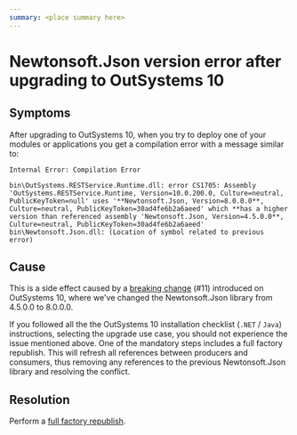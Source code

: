```yaml
---
summary: <place summary here>
---
```


# Newtonsoft.Json version error after upgrading to OutSystems 10

## Symptoms

After upgrading to OutSystems 10, when you try to deploy one of your modules or applications you get a compilation error with a message similar to:

`Internal Error: Compilation Error`

`bin\OutSystems.RESTService.Runtime.dll: error CS1705: Assembly 'OutSystems.RESTService.Runtime, Version=10.0.200.0, Culture=neutral, PublicKeyToken=null' uses '**Newtonsoft.Json, Version=8.0.0.0**, Culture=neutral, PublicKeyToken=30ad4fe6b2a6aeed' which **has a higher version than referenced assembly 'Newtonsoft.Json, Version=4.5.0.0**, Culture=neutral, PublicKeyToken=30ad4fe6b2a6aeed'`
`bin\Newtonsoft.Json.dll: (Location of symbol related to previous error)`

## Cause

This is a side effect caused by a [breaking change](https://success.outsystems.com/Support/Release_Notes/Platform_Server/10.0/OutSystems_Platform_side_effects_and_breaking_changes) (#11) introduced on OutSystems 10, where we've changed the Newtonsoft.Json library from 4.5.0.0 to 8.0.0.0.

If you followed all the the OutSystems 10 installation checklist (`.NET` / `Java`) instructions, selecting the upgrade use case, you should not experience the issue mentioned above. One of the mandatory steps includes a full factory republish. This will refresh all references between producers and consumers, thus removing any references to the previous Newtonsoft.Json library and resolving the conflict.

## Resolution

Perform a [full factory republish](https://success.outsystems.com/Documentation/Unlisted/Technical_Communication/Deleted_Development_FAQs/How_to_republish_your_factory).
